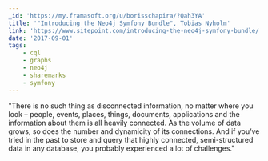 ```yaml
---
_id: 'https://my.framasoft.org/u/borisschapira/?Qah3YA'
title: '"Introducing the Neo4j Symfony Bundle", Tobias Nyholm'
link: 'https://www.sitepoint.com/introducing-the-neo4j-symfony-bundle/'
date: '2017-09-01'
tags:
    - cql
    - graphs
    - neo4j
    - sharemarks
    - symfony
---
```


<div class="markdown"><p>&quot;There is no such thing as disconnected information, no matter where you look – people, events, places, things, documents, applications and the information about them is all heavily connected. As the volume of data grows, so does the number and dynamicity of its connections. And if you’ve tried in the past to store and query that highly connected, semi-structured data in any database, you probably experienced a lot of challenges.&quot;
</p></div>
